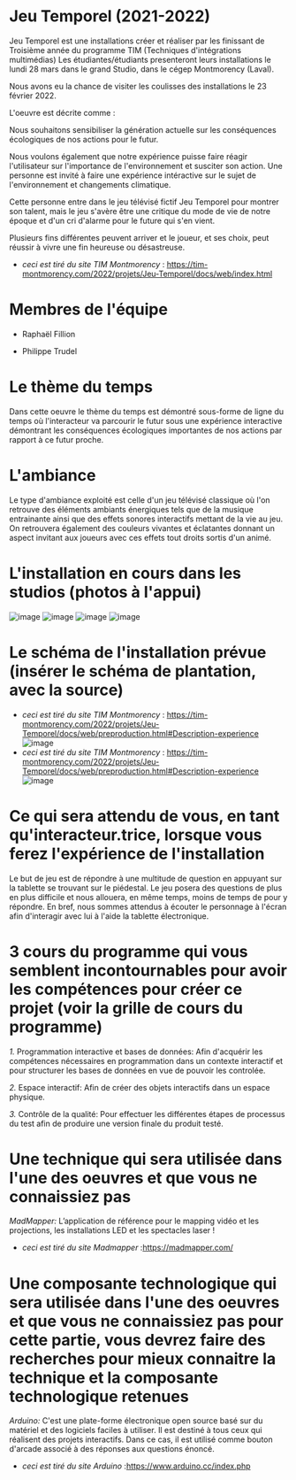  # Jeu Temporel (2021-2022)

Jeu Temporel est une installations créer et réaliser par les finissant de Troisième année du programme TIM (Techniques d'intégrations multimédias) Les étudiantes/étudiants presenteront leurs installations le lundi 28 mars dans le grand Studio, dans le cégep Montmorency (Laval).

Nous avons eu la chance de visiter les coulisses des installations le 23 février 2022.

L'oeuvre est décrite comme :

Nous souhaitons sensibiliser la génération actuelle sur les conséquences écologiques de nos actions pour le futur.

Nous voulons également que notre expérience puisse faire réagir l'utilisateur sur l'importance de l'environnement et susciter son action. Une personne est invité à faire une expérience intéractive sur le sujet de l'environnement et changements climatique.

Cette personne entre dans le jeu télévisé fictif Jeu Temporel pour montrer son talent, mais le jeu s'avère être une critique du mode de vie de notre époque et d'un cri d'alarme pour le future qui s'en vient. 

Plusieurs fins différentes peuvent arriver et le joueur, et ses choix, peut réussir à vivre une fin heureuse ou désastreuse.

* *ceci est tiré du site TIM Montmorency* : https://tim-montmorency.com/2022/projets/Jeu-Temporel/docs/web/index.html

# Membres de l'équipe 

* Raphaël Fillion

* Philippe Trudel



# Le thème du temps
Dans cette oeuvre le thème du temps est démontré sous-forme de ligne du temps où l'interacteur va parcourir le futur sous une expérience interactive démontrant les conséquences écologiques importantes de nos actions par rapport à ce futur proche.


# L'ambiance
Le type d'ambiance exploité est celle d'un jeu télévisé classique où l'on retrouve des éléments ambiants énergiques tels que de la musique entrainante ainsi que des effets sonores interactifs mettant de la vie au jeu. On retrouvera également des couleurs vivantes et éclatantes donnant un aspect invitant aux joueurs avec ces effets tout droits sortis d'un animé.
  

# L'installation en cours dans les studios (photos à l'appui)
![image](https://github.com/isanyy/documentation_oeuvres_finissant-/blob/main/oeuvre_3/medias/vue_densemble.jpeg)
![image](https://github.com/isanyy/documentation_oeuvres_finissant-/blob/main/oeuvre_3/medias/vue_ensemble_gauche.jpg)
![image](https://tim-montmorency.com/2022/projets/Jeu-Temporel/docs/journal/medias/podium.jpeg)
![image](https://github.com/isanyy/documentation_oeuvres_finissant-/blob/main/oeuvre_3/medias/ordinateur_composantes_electroniques.jpg)

# Le schéma de l'installation prévue (insérer le schéma de plantation, avec la source)
* *ceci est tiré du site TIM Montmorency* : https://tim-montmorency.com/2022/projets/Jeu-Temporel/docs/web/preproduction.html#Description-experience
![image](https://github.com/isanyy/documentation_oeuvres_finissant-/blob/main/oeuvre_3/medias/plan_technique_plantation.png)
* *ceci est tiré du site TIM Montmorency* : https://tim-montmorency.com/2022/projets/Jeu-Temporel/docs/web/preproduction.html#Description-experience
![image](https://github.com/isanyy/documentation_oeuvres_finissant-/blob/main/oeuvre_3/medias/plans_tecniques_branchement.png)

# Ce qui sera attendu de vous, en tant qu'interacteur.trice, lorsque vous ferez l'expérience de l'installation
Le but de jeu est de répondre à une multitude de question en appuyant sur la tablette se trouvant sur le piédestal. Le jeu posera des questions de plus en plus difficile et nous allouera, en même temps, moins de temps de pour y répondre. En bref, nous sommes attendus à écouter le personnage à l'écran afin d'interagir avec lui à l'aide la tablette électronique.

# 3 cours du programme qui vous semblent incontournables pour avoir les compétences pour créer ce projet (voir la grille de cours du programme)

*1.* Programmation interactive et bases de données: Afin d'acquérir les compétences nécessaires en programmation dans un contexte interactif et pour structurer les bases de données en vue de pouvoir les controlée.

*2.* Espace interactif: Afin de créer des objets interactifs dans un espace physique.

*3.* Contrôle de la qualité: Pour effectuer les différentes étapes de processus du test afin de produire une version finale du produit testé.

# Une technique qui sera utilisée dans l'une des oeuvres et que vous ne connaissiez pas
*MadMapper:* L’application de référence pour le mapping vidéo et les projections, les installations LED et les spectacles laser !
* *ceci est tiré du site Madmapper* :https://madmapper.com/

# Une composante technologique qui sera utilisée dans l'une des oeuvres et que vous ne connaissiez pas pour cette partie, vous devrez faire des recherches pour mieux connaitre la technique et la composante technologique retenues
*Arduino:* C'est une plate-forme électronique open source basé sur du matériel et des logiciels faciles à utiliser. Il est destiné à tous ceux qui réalisent des projets interactifs. Dans ce cas, il est utilisé comme bouton d'arcade associé à des réponses aux questions énoncé.
* *ceci est tiré du site Arduino* :https://www.arduino.cc/index.php






